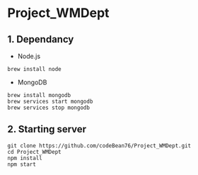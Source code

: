 # Project_WMDept

## 1. Dependancy
+ Node.js
```
brew install node
```

+ MongoDB
```
brew install mongodb
brew services start mongodb
brew services stop mongodb
```

## 2. Starting server
```
git clone https://github.com/codeBean76/Project_WMDept.git
cd Project_WMDept
npm install
npm start
```